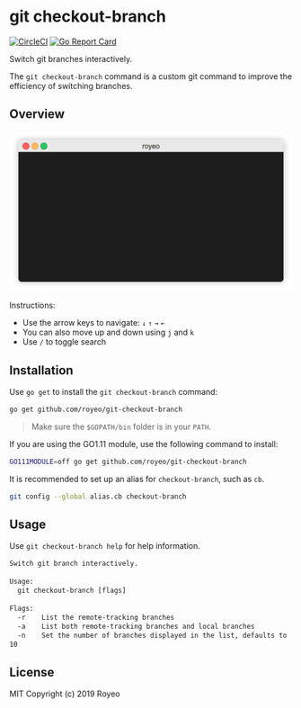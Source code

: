 # git checkout-branch

[![CircleCI](https://circleci.com/gh/royeo/git-checkout-branch.svg?style=shield)](https://circleci.com/gh/royeo/git-checkout-branch)
[![Go Report Card](https://goreportcard.com/badge/royeo/git-checkout-branch)](https://goreportcard.com/report/royeo/git-checkout-branch)

Switch git branches interactively.

The `git checkout-branch` command is a custom git command to improve the efficiency of switching branches.

## Overview

![](https://raw.githubusercontent.com/royeo/static/master/gif/git-checkout-branch.gif)

Instructions:
- Use the arrow keys to navigate: `↓` `↑` `→` `←`
- You can also move up and down using `j` and `k`
- Use `/` to toggle search

## Installation

Use `go get` to install the `git checkout-branch` command:

```sh
go get github.com/royeo/git-checkout-branch
```

> Make sure the `$GOPATH/bin` folder is in your `PATH`.

If you are using the GO1.11 module, use the following command to install:

```sh
GO111MODULE=off go get github.com/royeo/git-checkout-branch
```

It is recommended to set up an alias for `checkout-branch`, such as `cb`.

```sh
git config --global alias.cb checkout-branch
```

## Usage

Use `git checkout-branch help` for help information.

```
Switch git branch interactively.

Usage:
  git checkout-branch [flags]

Flags:
  -r    List the remote-tracking branches
  -a    List both remote-tracking branches and local branches
  -n    Set the number of branches displayed in the list, defaults to 10
```

## License

MIT Copyright (c) 2019 Royeo
